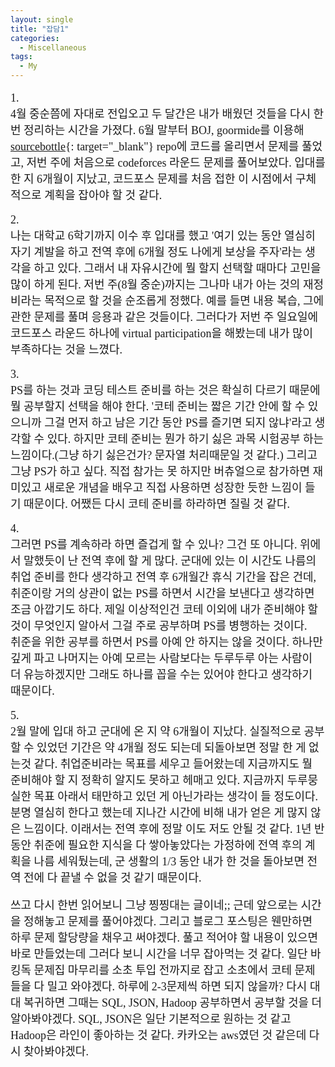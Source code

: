 ```yaml
---
layout: single
title: "잡담1"
categories:
  - Miscellaneous
tags:
  - My
---
```

<div markdown="1" style="font-size:18px;font-family:'Consolas', 맑은 고딕;">

1.<br>
4월 중순쯤에 자대로 전입오고 두 달간은 내가 배웠던 것들을 다시 한번 정리하는 시간을 가졌다. 6월 말부터 BOJ, goormide를 이용해 [sourcebottle](https://github.com/siriyaoff/sourcebottle){: target="_blank"} repo에 코드를 올리면서 문제를 풀었고, 저번 주에 처음으로 codeforces 라운드 문제를 풀어보았다. 입대를 한 지 6개월이 지났고, 코드포스 문제를 처음 접한 이 시점에서 구체적으로 계획을 잡아야 할 것 같다.

2.<br>
나는 대학교 6학기까지 이수 후 입대를 했고 '여기 있는 동안 열심히 자기 계발을 하고 전역 후에 6개월 정도 나에게 보상을 주자'라는 생각을 하고 있다. 그래서 내 자유시간에 뭘 할지 선택할 때마다 고민을 많이 하게 된다. 저번 주(8월 중순)까지는 그나마 내가 아는 것의 재정비라는 목적으로 할 것을 순조롭게 정했다. 예를 들면 내용 복습, 그에 관한 문제를 풀며 응용과 같은 것들이다. 그러다가 저번 주 일요일에 코드포스 라운드 하나에 virtual participation을 해봤는데 내가 많이 부족하다는 것을 느꼈다.

3.<br>
PS를 하는 것과 코딩 테스트 준비를 하는 것은 확실히 다르기 때문에 뭘 공부할지 선택을 해야 한다. '코테 준비는 짧은 기간 안에 할 수 있으니까 그걸 먼저 하고 남은 기간 동안 PS를 즐기면 되지 않냐'라고 생각할 수 있다. 하지만 코테 준비는 뭔가 하기 싫은 과목 시험공부 하는 느낌이다.(그냥 하기 싫은건가? 문자열 처리때문일 것 같다.) 그리고 그냥 PS가 하고 싶다. 직접 참가는 못 하지만 버츄얼으로 참가하면 재미있고 새로운 개념을 배우고 직접 사용하면 성장한 듯한 느낌이 들기 때문이다. 어쨌든 다시 코테 준비를 하라하면 질릴 것 같다. 

4.<br>
그러면 PS를 계속하라 하면 즐겁게 할 수 있나? 그건 또 아니다. 위에서 말했듯이 난 전역 후에 할 게 많다. 군대에 있는 이 시간도 나름의 취업 준비를 한다 생각하고 전역 후 6개월간 휴식 기간을 잡은 건데, 취준이랑 거의 상관이 없는 PS를 하면서 시간을 보낸다고 생각하면 조금 아깝기도 하다. 제일 이상적인건 코테 이외에 내가 준비해야 할 것이 무엇인지 알아서 그걸 주로 공부하며 PS를 병행하는 것이다.  
취준을 위한 공부를 하면서 PS를 아예 안 하지는 않을 것이다. 하나만 깊게 파고 나머지는 아예 모르는 사람보다는 두루두루 아는 사람이 더 유능하겠지만 그래도 하나를 꼽을 수는 있어야 한다고 생각하기 때문이다.

5.<br>
2월 말에 입대 하고 군대에 온 지 약 6개월이 지났다. 실질적으로 공부할 수 있었던 기간은 약 4개월 정도 되는데 되돌아보면 정말 한 게 없는것 같다. 취업준비라는 목표를 세우고 들어왔는데 지금까지도 뭘 준비해야 할 지 정확히 알지도 못하고 헤매고 있다. 지금까지 두루뭉실한 목표 아래서 태만하고 있던 게 아닌가라는 생각이 들 정도이다. 분명 열심히 한다고 했는데 지나간 시간에 비해 내가 얻은 게 많지 않은 느낌이다. 이래서는 전역 후에 정말 이도 저도 안될 것 같다. 1년 반 동안 취준에 필요한 지식을 다 쌓아놓았다는 가정하에 전역 후의 계획을 나름 세워뒀는데, 군 생활의 1/3 동안 내가 한 것을 돌아보면 전역 전에 다 끝낼 수 없을 것 같기 때문이다. 

쓰고 다시 한번 읽어보니 그냥 찡찡대는 글이네;; 근데 앞으로는 시간을 정해놓고 문제를 풀어야겠다. 그리고 블로그 포스팅은 웬만하면 하루 문제 할당량을 채우고 써야겠다. 풀고 적어야 할 내용이 있으면 바로 만들었는데 그러다 보니 시간을 너무 잡아먹는 것 같다. 일단 바킹독 문제집 마무리를 소초 투입 전까지로 잡고 소초에서 코테 문제들을 다 밀고 와야겠다. 하루에 2-3문제씩 하면 되지 않을까? 다시 대대 복귀하면 그때는 SQL, JSON, Hadoop 공부하면서 공부할 것을 더 알아봐야겠다. SQL, JSON은 일단 기본적으로 원하는 것 같고 Hadoop은 라인이 좋아하는 것 같다. 카카오는 aws였던 것 같은데 다시 찾아봐야겠다.

</div>